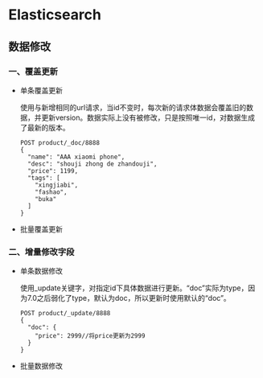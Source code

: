 # **Elasticsearch**

## 数据修改

### 一、覆盖更新

- 单条覆盖更新

  使用与新增相同的url请求，当id不变时，每次新的请求体数据会覆盖旧的数据，并更新version。数据实际上没有被修改，只是按照唯一id，对数据生成了最新的版本。

  ```
  POST product/_doc/8888
  {
    "name": "AAA xiaomi phone",
    "desc": "shouji zhong de zhandouji",
    "price": 1199,
    "tags": [
      "xingjiabi",
      "fashao",
      "buka"
    ]
  }
  ```

- 批量覆盖更新



### 二、增量修改字段

- 单条数据修改

  使用_update关键字，对指定id下具体数据进行更新。“doc”实际为type，因为7.0之后弱化了type，默认为doc，所以更新时使用默认的“doc”。

  ```
  POST product/_update/8888
  {
    "doc": {
      "price": 2999//将price更新为2999
    }
  }
  ```

  

- 批量数据修改
